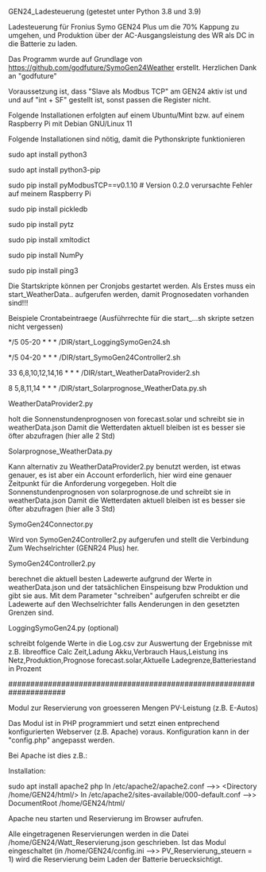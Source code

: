GEN24_Ladesteuerung (getestet unter Python 3.8 und 3.9)

Ladesteuerung für  Fronius Symo GEN24 Plus um die 70% Kappung zu umgehen,
und Produktion über der AC-Ausgangsleistung des WR als DC in die Batterie zu laden.

Das Programm wurde auf Grundlage von https://github.com/godfuture/SymoGen24Weather erstellt.
Herzlichen Dank an "godfuture"

Voraussetzung ist, dass "Slave als Modbus TCP" am GEN24 aktiv ist und 
und auf "int + SF" gestellt ist, sonst passen die Register nicht.


Folgende Installationen erfolgten auf einem Ubuntu/Mint bzw. auf einem Raspberry Pi mit Debian GNU/Linux 11

Folgende Installationen sind nötig, damit die Pythonskripte funktionieren

sudo apt install python3

sudo apt install python3-pip

sudo pip install pyModbusTCP==v0.1.10   # Version 0.2.0 verursachte Fehler auf meinem Raspberry Pi

sudo pip install pickledb

sudo pip install pytz

sudo pip install xmltodict

sudo pip install NumPy

sudo pip install ping3



Die Startskripte können per Cronjobs gestartet werden.
Als Erstes muss ein start_WeatherData.. aufgerufen werden, damit Prognosedaten vorhanden sind!!!

Beispiele Crontabeintraege (Ausführrechte für die start_...sh skripte setzen nicht vergessen)

*/5 05-20 * * * /DIR/start_LoggingSymoGen24.sh

*/5 04-20 * * * /DIR/start_SymoGen24Controller2.sh

33 6,8,10,12,14,16 * * * /DIR/start_WeatherDataProvider2.sh

8 5,8,11,14 * * * /DIR/start_Solarprognose_WeatherData.py.sh


WeatherDataProvider2.py

holt die Sonnenstundenprognosen von forecast.solar und schreibt sie in weatherData.json
Damit die Wetterdaten aktuell bleiben ist es besser sie öfter abzufragen (hier alle 2 Std)

Solarprognose_WeatherData.py 

Kann alternativ zu WeatherDataProvider2.py benutzt werden, ist etwas genauer, es ist aber ein Account erforderlich,
hier wird eine genauer Zeitpunkt für die Anforderung vorgegeben.
Holt die Sonnenstundenprognosen von solarprognose.de und schreibt sie in weatherData.json
Damit die Wetterdaten aktuell bleiben ist es besser sie öfter abzufragen (hier alle 3 Std)

SymoGen24Connector.py

Wird von SymoGen24Controller2.py aufgerufen und
stellt die Verbindung Zum Wechselrichter (GENR24 Plus) her.


SymoGen24Controller2.py

berechnet die aktuell besten Ladewerte aufgrund der Werte in weatherData.json und der tatsächlichen Einspeisung bzw Produktion und gibt sie aus.
Mit dem Parameter "schreiben" aufgerufen schreibt er die Ladewerte auf den Wechselrichter falls Aenderungen in den gesetzten Grenzen sind.


LoggingSymoGen24.py (optional)

schreibt folgende Werte in die Log.csv zur Auswertung der Ergebnisse mit z.B. libreoffice Calc
Zeit,Ladung Akku,Verbrauch Haus,Leistung ins Netz,Produktion,Prognose forecast.solar,Aktuelle Ladegrenze,Batteriestand in Prozent


#####################################################################

Modul zur Reservierung von groesseren Mengen PV-Leistung
(z.B. E-Autos)

Das Modul ist in PHP programmiert und setzt einen entprechend konfigurierten Webserver (z.B. Apache) voraus.
Konfiguration kann in der "config.php" angepasst werden.

Bei Apache ist dies z.B.:

Installation:

sudo apt install apache2 php
In /etc/apache2/apache2.conf  -->> <Directory /home/GEN24/html/>
In /etc/apache2/sites-available/000-default.conf -->> DocumentRoot /home/GEN24/html/

Apache neu starten und Reservierung im Browser aufrufen.

Alle eingetragenen Reservierungen werden in die Datei /home/GEN24/Watt_Reservierung.json geschrieben.
Ist das Modul eingeschaltet (in /home/GEN24/config.ini -->> PV_Reservierung_steuern = 1) wird die Reservierung beim Laden der Batterie beruecksichtigt.

